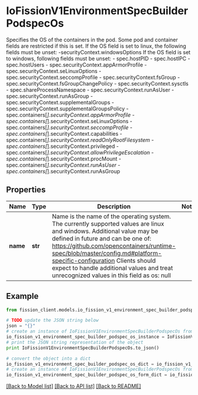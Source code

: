 # IoFissionV1EnvironmentSpecBuilderPodspecOs

Specifies the OS of the containers in the pod. Some pod and container fields are restricted if this is set.  If the OS field is set to linux, the following fields must be unset: -securityContext.windowsOptions  If the OS field is set to windows, following fields must be unset: - spec.hostPID - spec.hostIPC - spec.hostUsers - spec.securityContext.appArmorProfile - spec.securityContext.seLinuxOptions - spec.securityContext.seccompProfile - spec.securityContext.fsGroup - spec.securityContext.fsGroupChangePolicy - spec.securityContext.sysctls - spec.shareProcessNamespace - spec.securityContext.runAsUser - spec.securityContext.runAsGroup - spec.securityContext.supplementalGroups - spec.securityContext.supplementalGroupsPolicy - spec.containers[*].securityContext.appArmorProfile - spec.containers[*].securityContext.seLinuxOptions - spec.containers[*].securityContext.seccompProfile - spec.containers[*].securityContext.capabilities - spec.containers[*].securityContext.readOnlyRootFilesystem - spec.containers[*].securityContext.privileged - spec.containers[*].securityContext.allowPrivilegeEscalation - spec.containers[*].securityContext.procMount - spec.containers[*].securityContext.runAsUser - spec.containers[*].securityContext.runAsGroup

## Properties

Name | Type | Description | Notes
------------ | ------------- | ------------- | -------------
**name** | **str** | Name is the name of the operating system. The currently supported values are linux and windows. Additional value may be defined in future and can be one of: https://github.com/opencontainers/runtime-spec/blob/master/config.md#platform-specific-configuration Clients should expect to handle additional values and treat unrecognized values in this field as os: null | 

## Example

```python
from fission_client.models.io_fission_v1_environment_spec_builder_podspec_os import IoFissionV1EnvironmentSpecBuilderPodspecOs

# TODO update the JSON string below
json = "{}"
# create an instance of IoFissionV1EnvironmentSpecBuilderPodspecOs from a JSON string
io_fission_v1_environment_spec_builder_podspec_os_instance = IoFissionV1EnvironmentSpecBuilderPodspecOs.from_json(json)
# print the JSON string representation of the object
print IoFissionV1EnvironmentSpecBuilderPodspecOs.to_json()

# convert the object into a dict
io_fission_v1_environment_spec_builder_podspec_os_dict = io_fission_v1_environment_spec_builder_podspec_os_instance.to_dict()
# create an instance of IoFissionV1EnvironmentSpecBuilderPodspecOs from a dict
io_fission_v1_environment_spec_builder_podspec_os_form_dict = io_fission_v1_environment_spec_builder_podspec_os.from_dict(io_fission_v1_environment_spec_builder_podspec_os_dict)
```
[[Back to Model list]](../README.md#documentation-for-models) [[Back to API list]](../README.md#documentation-for-api-endpoints) [[Back to README]](../README.md)


